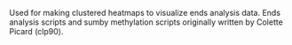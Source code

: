 Used for making clustered heatmaps to visualize ends analysis data. Ends analysis scripts and sumby methylation scripts originally written by Colette Picard (clp90). 
